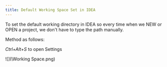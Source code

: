 ```yaml
---
title: Default Working Space Set in IDEA
---
```


To set the default working directory in IDEA so every time when we NEW or OPEN a project, we don't have to type the path manually.

Method as follows:

*Ctrl+Alt+S* to open Settings

![](\Working Space.png)